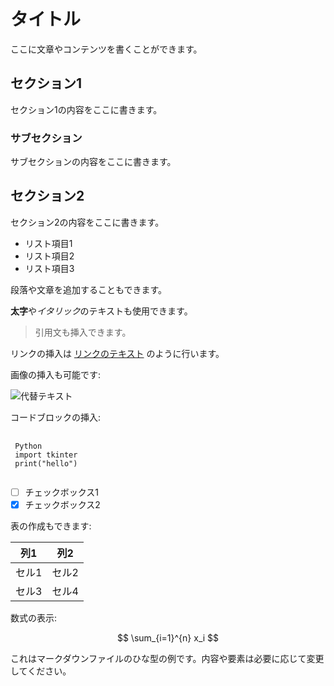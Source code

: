 # タイトル

ここに文章やコンテンツを書くことができます。

## セクション1

セクション1の内容をここに書きます。

### サブセクション

サブセクションの内容をここに書きます。

## セクション2

セクション2の内容をここに書きます。

- リスト項目1
- リスト項目2
- リスト項目3

段落や文章を追加することもできます。

**太字**や*イタリック*のテキストも使用できます。

> 引用文も挿入できます。

リンクの挿入は [リンクのテキスト](https://example.com) のように行います。

画像の挿入も可能です:

![代替テキスト](path/to/image.jpg)

コードブロックの挿入:

<pre>
 <code class="language-python">
 Python
 import tkinter
 print("hello")
 </code>
</pre>

- [ ] チェックボックス1
- [x] チェックボックス2

表の作成もできます:

| 列1 | 列2 |
| --- | --- |
| セル1 | セル2 |
| セル3 | セル4 |

数式の表示:

$$
\sum_{i=1}^{n} x_i
$$

これはマークダウンファイルのひな型の例です。内容や要素は必要に応じて変更してください。
